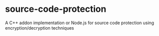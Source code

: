 # source-code-protection
A C++ addon implementation or Node.js for source code protection using encryption/decryption techniques
